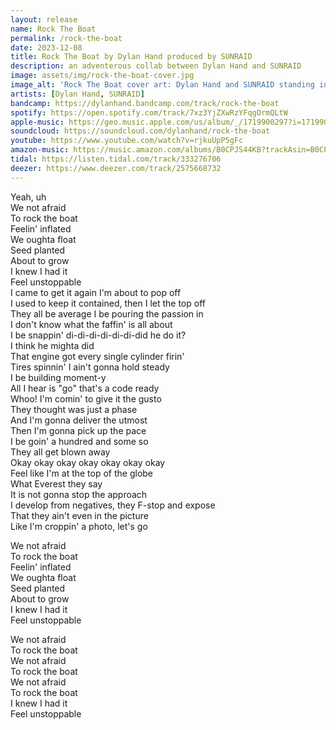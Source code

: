 ```yaml
---
layout: release
name: Rock The Boat
permalink: /rock-the-boat
date: 2023-12-08
title: Rock The Boat by Dylan Hand produced by SUNRAID
description: an adventerous collab between Dylan Hand and SUNRAID
image: assets/img/rock-the-boat-cover.jpg
image_alt: 'Rock The Boat cover art: Dylan Hand and SUNRAID standing in front of a red boat with a blue background and parental advisory sticker in the top right corner'
artists: [Dylan Hand, SUNRAID]
bandcamp: https://dylanhand.bandcamp.com/track/rock-the-boat
spotify: https://open.spotify.com/track/7xz3YjZXwRzYFqgOrmQLtW
apple-music: https://geo.music.apple.com/us/album/_/1719900297?i=1719900298&mt=1&app=music&ls=1&at=1000lHKX&ct=api_http&itscg=30200&itsct=odsl_m
soundcloud: https://soundcloud.com/dylanhand/rock-the-boat
youtube: https://www.youtube.com/watch?v=rjkuUpP5gFc
amazon-music: https://music.amazon.com/albums/B0CPJS44KB?trackAsin=B0CPJSTYKR
tidal: https://listen.tidal.com/track/333276706
deezer: https://www.deezer.com/track/2575668732
---
```

Yeah, uh  
We not afraid  
To rock the boat  
Feelin' inflated  
We oughta float  
Seed planted  
About to grow  
I knew I had it  
Feel unstoppable  
I came to get it again I'm about to pop off  
I used to keep it contained, then I let the top off  
They all be average I be pouring the passion in  
I don't know what the faffin' is all about  
I be snappin' di-di-di-di-di-di-did he do it?  
I think he mighta did  
That engine got every single cylinder firin'  
Tires spinnin' I ain't gonna hold steady  
I be building moment-y  
All I hear is "go" that's a code ready  
Whoo! I'm comin' to give it the gusto  
They thought was just a phase  
And I'm gonna deliver the utmost  
Then I'm gonna pick up the pace  
I be goin' a hundred and some so  
They all get blown away  
Okay okay okay okay okay okay okay  
Feel like I'm at the top of the globe  
What Everest they say   
It is not gonna stop the approach  
I develop from negatives, they F-stop and expose  
That they ain't even in the picture  
Like I'm croppin' a photo, let's go  

We not afraid  
To rock the boat  
Feelin' inflated  
We oughta float  
Seed planted  
About to grow  
I knew I had it  
Feel unstoppable  

We not afraid  
To rock the boat  
We not afraid  
To rock the boat  
We not afraid  
To rock the boat  
I knew I had it  
Feel unstoppable  